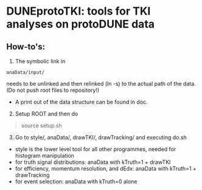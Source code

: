 # DUNEprotoTKI: tools for TKI analyses on protoDUNE data

## How-to's:

1. The symbolic link in 
```
anaData/input/
```
needs to be unlinked and then relinked (ln -s) to the actual path of the data. (Do not push root files to repository!)

* A print out of the data structure can be found in doc.

2. Setup ROOT and then do
> source setup.sh

3. Go to style/, anaData/, drawTKI/, drawTracking/ and executing do.sh
* style is the lower level tool for all other programmes, needed for histogram manipulation
* for truth signal distributions: anaData with kTruth=1 + drawTKI
* for efficiency, momentum resolution, and dEdx: anaData with kTruth=1 + drawTracking
* for event selection: anaData with kTruth=0 alone





